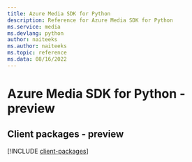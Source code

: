 ```yaml
---
title: Azure Media SDK for Python
description: Reference for Azure Media SDK for Python
ms.service: media
ms.devlang: python
author: naiteeks
ms.author: naiteeks
ms.topic: reference
ms.data: 08/16/2022
---
```

# Azure Media SDK for Python - preview

## Client packages - preview
[!INCLUDE [client-packages](media-client-index.md)]